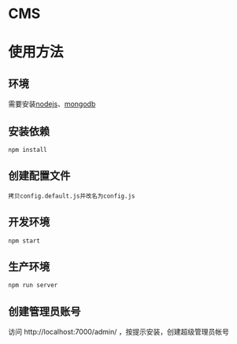CMS
===

# 使用方法

## 环境

需要安装[nodejs](https://nodejs.org/)、[mongodb](https://www.mongodb.org/)

## 安装依赖

````
npm install
````

## 创建配置文件

````
拷贝config.default.js并改名为config.js
````

## 开发环境

````
npm start
````

## 生产环境

````
npm run server
````

## 创建管理员账号

访问 http://localhost:7000/admin/ ，按提示安装，创建超级管理员帐号


